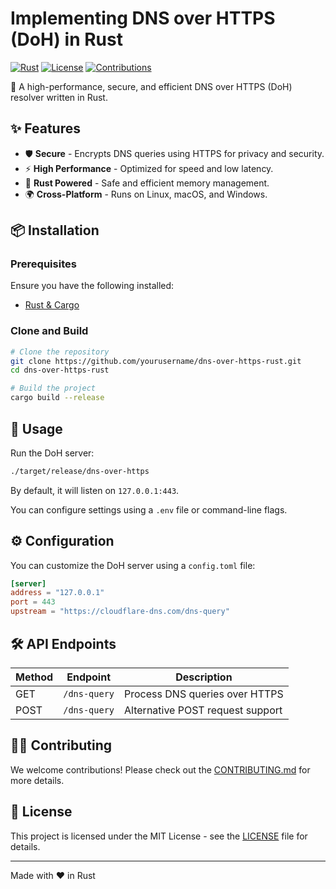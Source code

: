 # Implementing DNS over HTTPS (DoH) in Rust

[![Rust](https://img.shields.io/badge/Rust-1.75%2B-orange?style=flat&logo=rust)](https://www.rust-lang.org/)
[![License](https://img.shields.io/badge/License-MIT-blue.svg)](LICENSE)
[![Contributions](https://img.shields.io/badge/PRs-Welcome-brightgreen.svg)](CONTRIBUTING.md)

🚀 A high-performance, secure, and efficient DNS over HTTPS (DoH) resolver written in Rust.

## ✨ Features

- 🛡️ **Secure** - Encrypts DNS queries using HTTPS for privacy and security.
- ⚡ **High Performance** - Optimized for speed and low latency.
- 🦀 **Rust Powered** - Safe and efficient memory management.
- 🌍 **Cross-Platform** - Runs on Linux, macOS, and Windows.

## 📦 Installation

### Prerequisites
Ensure you have the following installed:
- [Rust & Cargo](https://www.rust-lang.org/tools/install)

### Clone and Build
```sh
# Clone the repository
git clone https://github.com/yourusername/dns-over-https-rust.git
cd dns-over-https-rust

# Build the project
cargo build --release
```

## 🚀 Usage

Run the DoH server:
```sh
./target/release/dns-over-https
```

By default, it will listen on `127.0.0.1:443`.

You can configure settings using a `.env` file or command-line flags.

## ⚙️ Configuration
You can customize the DoH server using a `config.toml` file:
```toml
[server]
address = "127.0.0.1"
port = 443
upstream = "https://cloudflare-dns.com/dns-query"
```

## 🛠 API Endpoints
| Method | Endpoint | Description |
|--------|---------|-------------|
| GET | `/dns-query` | Process DNS queries over HTTPS |
| POST | `/dns-query` | Alternative POST request support |

## 🧑‍💻 Contributing
We welcome contributions! Please check out the [CONTRIBUTING.md](CONTRIBUTING.md) for more details.

## 📜 License
This project is licensed under the MIT License - see the [LICENSE](LICENSE) file for details.

---
Made with ❤️ in Rust
